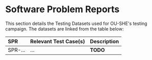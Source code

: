 # Software Problem Reports

This section details the Testing Datasets used for OU-SHE's testing campaign. The datasets are linked from the table below:

|  **SPR**       | **Relevant Test Case(s)** | **Description**                                                       |
| :------------------------- | :-------------------------------------------------------------------- | :---------------------- |
| SPR-... | ... | **TODO** |
